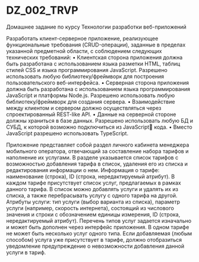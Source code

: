 # DZ_002_TRVP
Домашнее задание по курсу Технологии разработки веб-приложений

Разработать клиент-серверное приложение, реализующее функциональные требования (CRUD-операции), заданные в пределах указанной предметной области, с соблюдением следующих технических требований:
• Клиентская сторона приложения должна быть разработана с использованием языка разметки HTML, таблиц стилей CSS и языка программирования JavaScript. Разрешено использовать любую библиотеку/фреймворк для построения пользовательского веб-интерфейса.
• Серверная сторона приложения должна быть разработана с использованием языка программирования JavaScript и платформы Node.js. Разрешено использовать любую библиотеку/фреймворк для создания сервера.
• Взаимодействие между клиентом и сервером должно осуществляться через спроектированный REST-like API.
• Данные на серверной стороне должны храниться в базе данных. Разрешено использовать любую БД и СУБД, к которой возможно подключиться из JavaScript￾ кода.
• Вместо JavaScript разрешено использовать TypeScript. 

Приложение представляет собой раздел личного кабинета менеджера мобильного оператора, отвечающий за составление набора тарифов и наполнение их услугами. В разделе указывается список тарифов с возможностью добавления тарифа в список, удаления его из списка и редактирования информации о нем. Информация о тарифе: наименование (строка), ID (строка, нередактируемый атрибут). В каждом тарифе присутствует список услуг, предлагаемых в рамках данного тарифа. В список можно добавлять услуги и удалять их из списка, а также перебрасывать услугу с одного тарифа на другой. Атрибуты услуги: тип услуги (выбор варианта из списка), параметр услуги (например, скорость интернета), состоящий из числового значения и строки с обозначением единицы измерения, ID (строка, нередактируемый атрибут). Перечень типов услуг задается изначально и может быть дополнен через интерфейс приложения. В одном тарифе не может быть несколько услуг одного типа. Если добавляемая (любым способом) услуга уже присутствует в тарифе, должно отобразиться уведомление предупреждение о невозможности добавления данной услуги в тариф.

